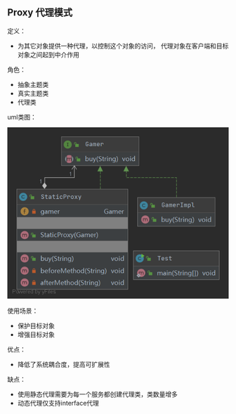## Proxy 代理模式

定义：
- 为其它对象提供一种代理，以控制这个对象的访问，
代理对象在客户端和目标对象之间起到中介作用

角色：
- 抽象主题类
- 真实主题类
- 代理类

uml类图：

![uml类图](java/staticproxy/uml.png)

使用场景：
- 保护目标对象
- 增强目标对象

优点：
- 降低了系统耦合度，提高可扩展性

缺点：
- 使用静态代理需要为每一个服务都创建代理类，类数量增多
- 动态代理仅支持interface代理